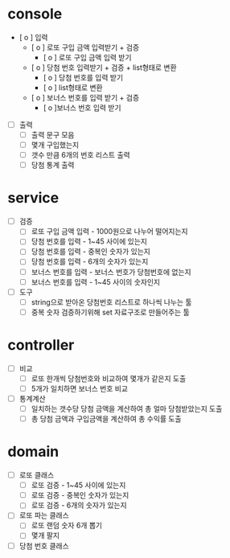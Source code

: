# console
- [ o ] 입력
    - [ o ] 로또 구입 금액 입력받기 + 검증
        - [ o ] 로또 구입 금액 입력 받기
    - [ o ] 당첨 번호 입력받기 + 검증 + list형태로 변환
        - [ o ] 당첨 번호를 입력 받기
        - [ o ] list형태로 변환
    - [ o ] 보너스 번호를 입력 받기 + 검증
        - [ o ]보너스 번호 입력 받기
- [  ] 출력
    - [  ] 출력 문구 모음
    - [  ] 몇개 구입했는지
    - [  ] 갯수 만큼 6개의 번호 리스트 출력
    - [  ] 당첨 통계 출력

# service
- [  ] 검증
    - [  ] 로또 구입 금액 입력 - 1000원으로 나누어 떨어지는지
    - [  ] 당첨 번호를 입력 - 1~45 사이에 있는지
    - [  ] 당첨 번호를 입력 - 중복인 숫자가 있는지
    - [  ] 당첨 번호를 입력 - 6개의 숫자가 있는지
    - [  ] 보너스 번호를 입력 - 보너스 번호가 당첨번호에 없는지
    - [  ] 보너스 번호를 입력 - 1~45 사이의 숫자인지
- [  ] 도구
    - [  ] string으로 받아온 당첨번호 리스트로 하나씩 나누는 툴
    - [  ] 중복 숫자 검증하기위해 set 자료구조로 만들어주는 툴

# controller

- [  ] 비교
    - [  ] 로또 한개씩 당첨번호와 비교하여 몇개가 같은지 도출
    - [  ] 5개가 일치하면 보너스 번호 비교
- [  ] 통계계산
    - [  ] 일치하는 갯수당 당첨 금액을 계산하여 총 얼마 당첨받았는지 도출
    - [  ] 총 당첨 금액과 구입금액을 계산하여 총 수익률 도출

# domain

- [  ] 로또 클래스
    - [  ] 로또 검증 - 1~45 사이에 있는지
    - [  ] 로또 검증 - 중복인 숫자가 있는지
    - [  ] 로또 검증 - 6개의 숫자가 있는지
- [  ] 로또 파는 클래스
    - [  ] 로또 랜덤 숫자 6개 뽑기
    - [  ] 몇개 팔지
- [  ] 당첨 번호 클래스
